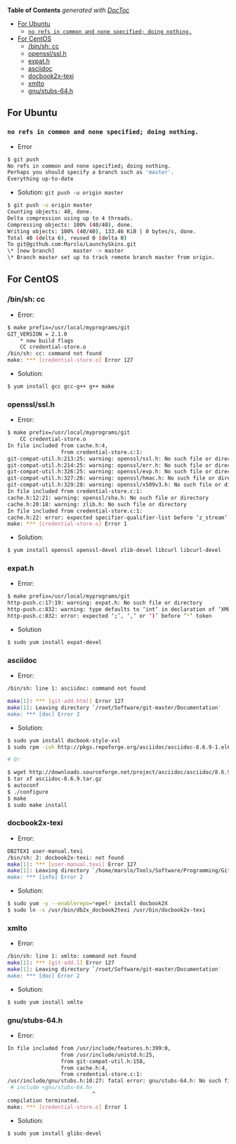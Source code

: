 <!-- START doctoc generated TOC please keep comment here to allow auto update -->
<!-- DON'T EDIT THIS SECTION, INSTEAD RE-RUN doctoc TO UPDATE -->
**Table of Contents**  *generated with [DocToc](https://github.com/thlorenz/doctoc)*

- [For Ubuntu](#for-ubuntu)
  - [`no refs in common and none specified; doing nothing.`](#no-refs-in-common-and-none-specified-doing-nothing)
- [For CentOS](#for-centos)
  - [/bin/sh: cc](#binsh-cc)
  - [openssl/ssl.h](#opensslsslh)
  - [expat.h](#expath)
  - [asciidoc](#asciidoc)
  - [docbook2x-texi](#docbook2x-texi)
  - [xmlto](#xmlto)
  - [gnu/stubs-64.h](#gnustubs-64h)

<!-- END doctoc generated TOC please keep comment here to allow auto update -->

## For Ubuntu
### `no refs in common and none specified; doing nothing.`
- Error
```bash
$ git push
No refs in common and none specified; doing nothing.
Perhaps you should specify a branch such as 'master'.
Everything up-to-date
```

- Solution: `git push -u origin master`
```bash
$ git push -u origin master
Counting objects: 40, done.
Delta compression using up to 4 threads.
Compressing objects: 100% (40/40), done.
Writing objects: 100% (40/40), 133.46 KiB | 0 bytes/s, done.
Total 40 (delta 6), reused 0 (delta 0)
To git@github.com:Marslo/LaunchySkins.git
\* [new branch]      master -> master
\* Branch master set up to track remote branch master from origin.
```

## For CentOS
### /bin/sh: cc
- Error:
```bash
$ make prefix=/usr/local/myprograms/git
GIT_VERSION = 2.1.0
    * new build flags
    CC credential-store.o
/bin/sh: cc: command not found
make: *** [credential-store.o] Error 127
```

- Solution:
```bash
$ yum install gcc gcc-g++ g++ make
```

### openssl/ssl.h
- Error:
```bash
$ make prefix=/usr/local/myprograms/git
    CC credential-store.o
In file included from cache.h:4,
                 from credential-store.c:1:
git-compat-util.h:213:25: warning: openssl/ssl.h: No such file or directory
git-compat-util.h:214:25: warning: openssl/err.h: No such file or directory
git-compat-util.h:326:25: warning: openssl/evp.h: No such file or directory
git-compat-util.h:327:26: warning: openssl/hmac.h: No such file or directory
git-compat-util.h:329:28: warning: openssl/x509v3.h: No such file or directory
In file included from credential-store.c:1:
cache.h:12:21: warning: openssl/sha.h: No such file or directory
cache.h:20:18: warning: zlib.h: No such file or directory
In file included from credential-store.c:1:
cache.h:22: error: expected specifier-qualifier-list before ‘z_stream’
make: *** [credential-store.o] Error 1
```

- Solution:
```bash
$ yum install openssl openssl-devel zlib-devel libcurl libcurl-devel
```

### expat.h
- Error:
```bash
$ make prefix=/usr/local/myprograms/git
http-push.c:17:19: warning: expat.h: No such file or directory
http-push.c:832: warning: type defaults to ‘int’ in declaration of ‘XML_Char’
http-push.c:832: error: expected ‘;’, ‘,’ or ‘)’ before ‘*’ token
```

- Solution
```bash
$ sudo yum install expat-devel
```

### asciidoc


- Error:

```bash
/bin/sh: line 1: asciidoc: command not found

make[1]: *** [git-add.html] Error 127
make[1]: Leaving directory `/root/Software/git-master/Documentation'
make: *** [doc] Error 2
```

- Solution:

```bash
$ sudo yum install docbook-style-xsl
$ sudo rpm -ivh http://pkgs.repoforge.org/asciidoc/asciidoc-8.6.9-1.el6.rfx.noarch.rpm

# Or

$ wget http://downloads.sourceforge.net/project/asciidoc/asciidoc/8.6.9/asciidoc-8.6.9.tar.gz
$ tar xf asciidoc-8.6.9.tar.gz
$ autoconf
$ ./configure
$ make
$ sudo make install
```

### docbook2x-texi

- Error:
```bash
DB2TEXI user-manual.texi
/bin/sh: 2: docbook2x-texi: not found
make[1]: *** [user-manual.texi] Error 127
make[1]: Leaving directory `/home/marslo/Tools/Software/Programming/Git/git-master/Documentation'
make: *** [info] Error 2
```

- Solution:
```bash
$ sudo yum -y --enablerepo=*epel* install docbook2X
$ sudo ln -s /usr/bin/db2x_docbook2texi /usr/bin/docbook2x-texi
```

### xmlto
- Error:
```bash
/bin/sh: line 1: xmlto: command not found
make[1]: *** [git-add.1] Error 127
make[1]: Leaving directory `/root/Software/git-master/Documentation'
make: *** [doc] Error 2
```

- Solution:
```bash
$ sudo yum install xmlto
```

### gnu/stubs-64.h
- Error:
```bash
In file included from /usr/include/features.h:399:0,
                 from /usr/include/unistd.h:25,
                 from git-compat-util.h:158,
                 from cache.h:4,
                 from credential-store.c:1:
/usr/include/gnu/stubs.h:10:27: fatal error: gnu/stubs-64.h: No such file or directory
 # include <gnu/stubs-64.h>
                           ^
compilation terminated.
make: *** [credential-store.o] Error 1
```

- Solution:
```bash
$ sudo yum install glibc-devel
```
